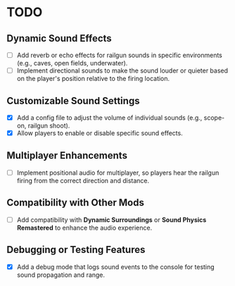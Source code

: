 # TODO

## Dynamic Sound Effects

- [ ] Add reverb or echo effects for railgun sounds in specific environments (e.g., caves, open fields, underwater).
- [ ] Implement directional sounds to make the sound louder or quieter based on the player's position relative to the firing location.

## Customizable Sound Settings

- [x] Add a config file to adjust the volume of individual sounds (e.g., scope-on, railgun shoot).
- [x] Allow players to enable or disable specific sound effects.

## Multiplayer Enhancements

- [ ] Implement positional audio for multiplayer, so players hear the railgun firing from the correct direction and distance.

## Compatibility with Other Mods

- [ ] Add compatibility with **Dynamic Surroundings** or **Sound Physics Remastered** to enhance the audio experience.

## Debugging or Testing Features

- [x] Add a debug mode that logs sound events to the console for testing sound propagation and range.
